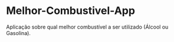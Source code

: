 # Melhor-Combustivel-App
Aplicação sobre qual melhor combustível a ser utilizado (Álcool ou Gasolina).
